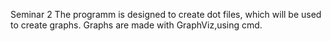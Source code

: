 Seminar 2
The programm is designed to create dot files, which will be used to create graphs.
Graphs are made with GraphViz,using cmd.
